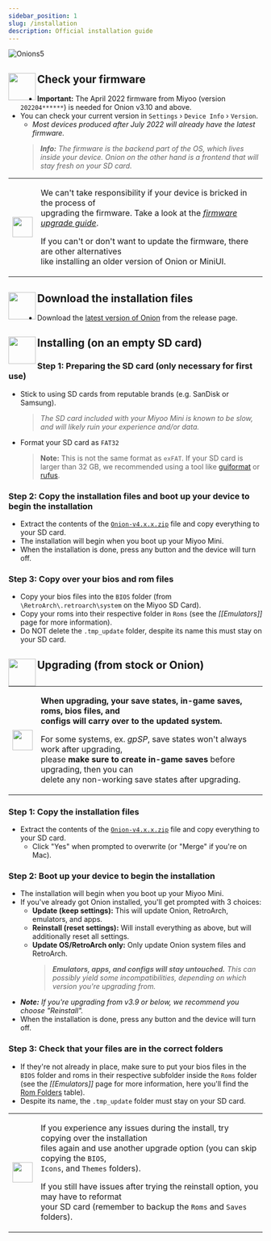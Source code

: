 ```yaml
---
sidebar_position: 1
slug: /installation
description: Official installation guide
---
```


![Onions5](https://user-images.githubusercontent.com/98862735/179318051-39abe99e-79eb-43da-9778-aa9b4f6d1b28.png)


## <sup><img align="left" src="https://user-images.githubusercontent.com/44569252/189428439-d70d00ac-3b1b-416f-a8fb-b47c8c6cead2.png" width="54" /></sup>Check your firmware

- **Important:** The April 2022 firmware from Miyoo (version `202204******`) is needed for Onion v3.10 and above.
- You can check your current version in `Settings` › `Device Info` › `Version`.
  - *Most devices produced after July 2022 will already have the latest firmware.*
  > ***Info:** The firmware is the backend part of the OS, which lives inside your device. Onion on the other hand is a frontend that will stay fresh on your SD card.*

<table align="center"><tr><td>
<img src="https://user-images.githubusercontent.com/44569252/189426364-9984efe1-08f1-4c85-94aa-d48546ca0c45.png" width="40" />
</td><td>

We can't take responsibility if your device is bricked in the process of  
upgrading the firmware. Take a look at the [*firmware upgrade guide*](https://user-images.githubusercontent.com/16885275/170205258-8add4be7-1a1e-4ae5-a8f2-cb13c6703e06.png).

If you can't or don't want to update the firmware, there are other alternatives  
like installing an older version of Onion or MiniUI.

</td></tr></table>


## <sup><img align="left" src="https://user-images.githubusercontent.com/44569252/179302769-4169e57a-860f-4c0e-8792-007e7557ba48.png" width="54" /></sup>Download the installation files

- Download the [latest version of Onion](https://github.com/OnionUI/Onion/releases/latest) from the release page.


## <sup><img align="left" src="https://user-images.githubusercontent.com/44569252/179306127-e8a2c99c-a078-46b0-9561-47abf5c16208.png" width="54" /></sup>Installing (on an empty SD card)

### Step 1: Preparing the SD card (only necessary for first use)
- Stick to using SD cards from reputable brands (e.g. SanDisk or Samsung).
  > *The SD card included with your Miyoo Mini is known to be slow, and will likely ruin your experience and/or data.*
- Format your SD card as `FAT32`
  > **Note:** This is not the same format as `exFAT`.
  > If your SD card is larger than 32 GB, we recommended using a tool like [guiformat](http://ridgecrop.co.uk/index.htm?guiformat.htm) or [rufus](https://rufus.ie/).

### Step 2: Copy the installation files and boot up your device to begin the installation
- Extract the contents of the [`Onion-v4.x.x.zip`](https://github.com/OnionUI/Onion/releases/latest) file and copy everything to your SD card.
- The installation will begin when you boot up your Miyoo Mini.
- When the installation is done, press any button and the device will turn off.

### Step 3: Copy over your bios and rom files
- Copy your bios files into the `BIOS` folder (from `\RetroArch\.retroarch\system` on the Miyoo SD Card).  
- Copy your roms into their respective folder in `Roms` (see the *[[Emulators]]* page for more information).  
- Do NOT delete the `.tmp_update` folder, despite its name this must stay on your SD card.  


## <sup><img align="left" src="https://user-images.githubusercontent.com/44569252/179321292-8198613d-380c-4022-8ce6-ea020cc9b347.png" width="54" /></sup>Upgrading (from stock or Onion)

<table align="center"><tr><td>
<img src="https://user-images.githubusercontent.com/44569252/189432421-c3dba93b-c8c3-4456-b244-c252563ae829.png" width="40" />
</td><td>

**When upgrading, your save states, in-game saves, roms, bios files, and  
configs will carry over to the updated system.**

For some systems, ex. *gpSP*, save states won't always work after upgrading,  
please **make sure to create in-game saves** before upgrading, then you can  
delete any non-working save states after upgrading.

</td></tr></table>

### Step 1: Copy the installation files
- Extract the contents of the [`Onion-v4.x.x.zip`](https://github.com/OnionUI/Onion/releases/latest) file and copy everything to your SD card.
  - Click "Yes" when prompted to overwrite (or "Merge" if you're on Mac).

### Step 2: Boot up your device to begin the installation
- The installation will begin when you boot up your Miyoo Mini.
- If you've already got Onion installed, you'll get prompted with 3 choices:
  - **Update (keep settings):** This will update Onion, RetroArch, emulators, and apps.
  - **Reinstall (reset settings):** Will install everything as above, but will additionally reset all settings.
  - **Update OS/RetroArch only:** Only update Onion system files and RetroArch.
    > ***Emulators, apps, and configs will stay untouched.** This can possibly yield some incompatibilities, depending on which version you're upgrading from.*
- ***Note:** If you're upgrading from v3.9 or below, we recommend you choose "Reinstall".*
- When the installation is done, press any button and the device will turn off.

### Step 3: Check that your files are in the correct folders
- If they're not already in place, make sure to put your bios files in the `BIOS` folder and roms in their respective subfolder inside the `Roms` folder (see the *[[Emulators]]* page for more information, here you'll find the [Rom Folders](emulators#rom-folders---quick-reference) table).
- Despite its name, the `.tmp_update` folder must stay on your SD card.


<table align="center"><tr><td>
<img src="https://user-images.githubusercontent.com/44569252/189427507-27e87caf-2331-485c-a1f4-0f6b250712c8.png" width="40" />
</td><td>

If you experience any issues during the install, try copying over the installation  
files again and use another upgrade option (you can skip copying the `BIOS`,  
`Icons`, and `Themes` folders).

If you still have issues after trying the reinstall option, you may have to reformat  
your SD card (remember to backup the `Roms` and `Saves` folders).

</td></tr></table>
